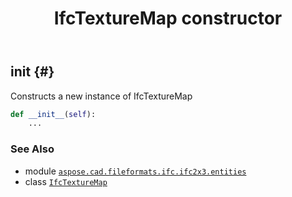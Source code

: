 ﻿---
title: IfcTextureMap constructor
second_title: Aspose.CAD for Python via .NET API References
description: 
type: docs
weight: 10
url: /python-net/aspose.cad.fileformats.ifc.ifc2x3.entities/ifctexturemap/__init__/
is_root: false
---

## __init__ {#}

Constructs a new instance of IfcTextureMap



```python
def __init__(self):
    ...
```





### See Also
* module [`aspose.cad.fileformats.ifc.ifc2x3.entities`](../../)
* class [`IfcTextureMap`](/cad/python-net/aspose.cad.fileformats.ifc.ifc2x3.entities/ifctexturemap)

